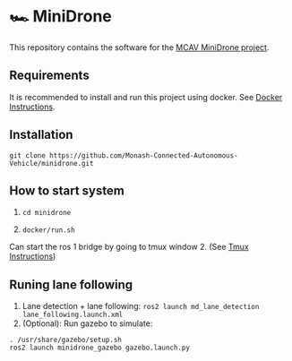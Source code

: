 # 🏎️ MiniDrone 

This repository contains the software for the [MCAV MiniDrone project](https://sites.google.com/student.monash.edu/minidrone).

## Requirements
It is recommended to install and run this project using docker. See [Docker Instructions](./docker/README.md).

## Installation
`git clone https://github.com/Monash-Connected-Autonomous-Vehicle/minidrone.git`

## How to start system
1. `cd minidrone`

2. `docker/run.sh`

Can start the ros 1 bridge by going to tmux window 2. (See [Tmux Instructions](./docker/tmux_instructions.md))

## Runing lane following
1. Lane detection + lane following: `ros2 launch md_lane_detection lane_following.launch.xml`
2. (Optional): Run gazebo to simulate: 
```
. /usr/share/gazebo/setup.sh
ros2 launch minidrone_gazebo gazebo.launch.py 
```
